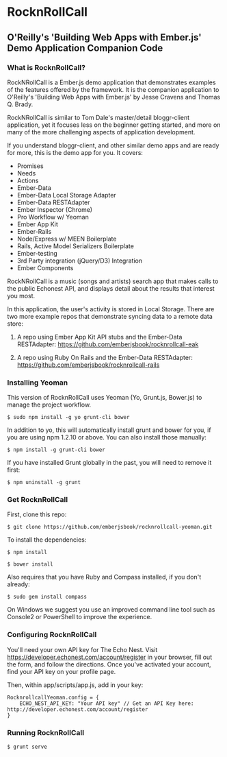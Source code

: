 
# RocknRollCall

## O'Reilly's 'Building Web Apps with Ember.js' Demo Application Companion Code

### What is RocknRollCall?

RockNRollCall is a Ember.js demo application that demonstrates examples of the features offered by the framework. It is the companion application to O'Reilly's 'Building Web Apps with Ember.js' by Jesse Cravens and Thomas Q. Brady.

RockNRollCall is similar to Tom Dale's master/detail bloggr-client application, yet it focuses less on the beginner getting started, and more on many of the more challenging aspects of application development.

If you understand bloggr-client, and other similar demo apps and are ready for more, this is the demo app for you. It covers:

 - Promises
 - Needs
 - Actions
 - Ember-Data
 - Ember-Data Local Storage Adapter
 - Ember-Data RESTAdapter
 - Ember Inspector (Chrome)
 - Pro Workflow w/ Yeoman
 - Ember App Kit
 - Ember-Rails
 - Node/Express w/ MEEN Boilerplate
 - Rails, Active Model Serializers Boilerplate
 - Ember-testing
 - 3rd Party integration (jQuery/D3) Integration
 - Ember Components

RockNRollCall is a music (songs and artists) search app that makes calls to the public Echonest API, and displays detail about the results that interest you most.

In this application, the user's activity is stored in Local Storage. There are two more example repos that demonstrate syncing data to a remote data store:

1. A repo using Ember App Kit API stubs and the Ember-Data RESTAdapter: https://github.com/emberjsbook/rocknrollcall-eak

2. A repo using Ruby On Rails and the Ember-Data RESTAdapter: https://github.com/emberjsbook/rocknrollcall-rails

### Installing Yeoman

This version of RocknRollCall uses Yeoman (Yo, Grunt.js, Bower.js) to manage the project workflow.

    $ sudo npm install -g yo grunt-cli bower

In addition to yo, this will automatically install grunt and bower for you, if you are using npm 1.2.10 or above. You can also install those manually:

    $ npm install -g grunt-cli bower

If you have installed Grunt globally in the past, you will need to remove it first:

    $ npm uninstall -g grunt

### Get RocknRollCall

First, clone this repo:

    $ git clone https://github.com/emberjsbook/rocknrollcall-yeoman.git

To install the dependencies:

    $ npm install

    $ bower install

Also requires that you have Ruby and Compass installed, if you don't already:

    $ sudo gem install compass

On Windows we suggest you use an improved command line tool such as Console2 or PowerShell to improve the experience.

### Configuring RocknRollCall

You'll need your own API key for The Echo Nest. Visit https://developer.echonest.com/account/register in your browser, fill out the form, and follow the directions. Once you've activated your account, find your API key on your profile page.

Then, within app/scripts/app.js, add in your key:

    RocknrollcallYeoman.config = {
        ECHO_NEST_API_KEY: "Your API key" // Get an API Key here: http://developer.echonest.com/account/register
    }

### Running RocknRollCall

    $ grunt serve
